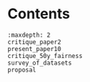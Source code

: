 # Contents

```{toctree}
:maxdepth: 2
critique_paper2
present_paper10
critique_50y_fairness
survey_of_datasets
proposal
```